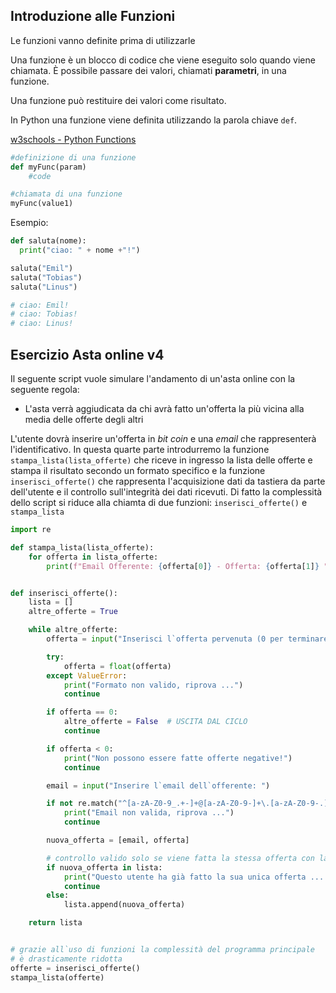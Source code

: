 ## Introduzione alle Funzioni
Le funzioni vanno definite prima di utilizzarle

Una funzione è un blocco di codice che viene eseguito solo quando viene chiamata.
È possibile passare dei valori, chiamati **parametri**, in una funzione.

Una funzione può restituire dei valori come risultato.

In Python una funzione viene definita utilizzando la parola chiave `def`.

[w3schools - Python Functions](https://www.w3schools.com/python/python_functions.asp)

```py
#definizione di una funzione
def myFunc(param)
    #code

#chiamata di una funzione
myFunc(value1)
```

Esempio:

```py
def saluta(nome):
  print("ciao: " + nome +"!")

saluta("Emil")
saluta("Tobias")
saluta("Linus")

# ciao: Emil!
# ciao: Tobias!
# ciao: Linus!
```

## Esercizio Asta online v4

Il seguente script vuole simulare l'andamento di un'asta online con la seguente regola:
- L'asta verrà aggiudicata da chi avrà fatto un'offerta la più vicina alla media delle offerte degli altri

L'utente dovrà inserire un'offerta in *bit coin* e una *email* che rappresenterà l'identificativo. In questa quarte parte introdurremo la funzione `stampa_lista(lista_offerte)` che riceve in ingresso la lista delle offerte e stampa il risultato secondo un formato specifico e la funzione `inserisci_offerte()` che rappresenta l'acquisizione dati da tastiera da parte dell'utente e il controllo sull'integrità dei dati ricevuti. Di fatto la complessità dello script si riduce alla chiamta di due funzioni: `inserisci_offerte()` e `stampa_lista`

```py
import re

def stampa_lista(lista_offerte):
    for offerta in lista_offerte:
        print(f"Email Offerente: {offerta[0]} - Offerta: {offerta[1]} ")


def inserisci_offerte():
    lista = []
    altre_offerte = True

    while altre_offerte:
        offerta = input("Inserisci l`offerta pervenuta (0 per terminare): ")

        try:
            offerta = float(offerta)
        except ValueError:
            print("Formato non valido, riprova ...")
            continue

        if offerta == 0:
            altre_offerte = False  # USCITA DAL CICLO
            continue

        if offerta < 0:
            print("Non possono essere fatte offerte negative!")
            continue

        email = input("Inserire l`email dell`offerente: ")

        if not re.match("^[a-zA-Z0-9_.+-]+@[a-zA-Z0-9-]+\.[a-zA-Z0-9-.]+$", email):
            print("Email non valida, riprova ...")
            continue

        nuova_offerta = [email, offerta]

        # controllo valido solo se viene fatta la stessa offerta con la stessa mail ... limitato!
        if nuova_offerta in lista:
            print("Questo utente ha già fatto la sua unica offerta ... respinto!")
            continue
        else:
            lista.append(nuova_offerta)

    return lista


# grazie all`uso di funzioni la complessità del programma principale
# è drasticamente ridotta
offerte = inserisci_offerte()
stampa_lista(offerte)
```